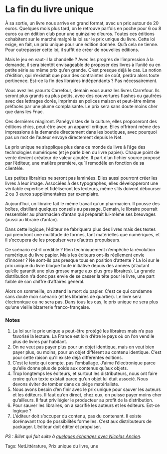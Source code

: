 # La fin du livre unique

À sa sortie, un livre nous arrive en grand format, avec un prix autour de 20 euros. Quelques mois plus tard, on le retrouve parfois en poche pour 6 ou 8 euros ou en édition club pour une quinzaine d’euros. Toutes ces éditions cohabitent sur le marché malgré la loi sur le prix unique du livre. Cette loi exige, en fait, un prix unique pour une édition donnée. Qu’à cela ne tienne. Pour outrepasser cette loi, il suffit de créer de nouvelles éditions.

Mais le jeu en vaut-il la chandelle ? Avec les progrès de l’impression à la demande, il sera bientôt envisageable de proposer des livres à l’unité ou en petite série au même prix qu’en grande. C’est presque déjà le cas. La notion d’édition, qui n’existait que pour des contraintes de coût, perdra alors toute pertinence. Est-ce la fin des libraires indépendants ? Pas nécessairement.

Vous avez les yaourts Carrefour, demain vous aurez les livres Carrefour. Ils seront plus grands ou plus petits, avec des couvertures flashes ou gaufrées avec des lettrages dorés, imprimés en polices maison et peut-être même préfacés par une plume complaisante. Le prix sera sans doute moins cher que dans les Fnac.

Ces dernières réagiront. Panégyristes de la culture, elles proposeront des éditions chics, peut-être avec un appareil critique. Elles offriront même des impressions à la demande directement dans les boutiques, avec pourquoi pas un mot de l’auteur envoyé directement depuis le Net.

Le prix unique ne s’applique plus dans ce monde du livre à l’âge des technologies numériques (et je parle bien du livre papier). Chaque point de vente devient créateur de valeur ajoutée. Il part d’un fichier source proposé par l’éditeur, une matière première, qu’il remodèle en fonction de sa clientèle.

Les petites librairies ne seront pas laminées. Elles aussi pourront créer les livres à leur image. Associées à des typographes, elles développeront une véritable expertise et fidéliseront les lecteurs, même s’ils doivent débourser 2 ou 3 euros supplémentaires par exemplaire.

Aujourd’hui, un libraire fait le même travail qu’un pharmacien. Il pousse des boîtes, distillant quelques conseils au passage. Demain, le libraire pourrait ressembler au pharmacien d’antan qui préparait lui-même ses breuvages (aussi au libraire d’antan).

Dans cette logique, l’éditeur ne fabriquera plus des livres mais des textes qui prendront une multitude de formes, tant matérielles que numériques, et il s’occupera de les propulser vers d’autres propulseurs.

Ce scénario est-il crédible ? Rien techniquement n’empêche la révolution numérique du livre papier. Mais les éditeurs ont-ils réellement envie d’innover ? Ne sont-ils pas presque tous en position d’attente ? La loi sur le prix unique du livre bloque toute initiative depuis des années (d’autant qu’elle garantit une plus grosse marge aux plus gros libraires). La grande distribution n’a donc pas envie de se casser la tête pour le livre, une part faible de son chiffre d’affaires général.

Alors on sommeille, on attend la mort du papier. C’est ce qui condamne sans doute mon scénario (et les libraires de quartier). Le livre sera électronique ou ne sera pas. Dans tous les cas, le prix unique ne sera plus qu’une vieille bizarrerie franco-française.

### Notes

1. La loi sur le prix unique a peut-être protégé les libraires mais n’a pas favorisé la lecture. La France est loin d’être le pays où on l’on vend le plus de livres par habitant.
2. On ne veut pas payer plus pour un objet identique, mais on veut bien payer plus, ou moins, pour un objet différent au contenu identique. C’est pour cette raison qu’il existe déjà différentes éditions.
3. C’est le texte qui compte, pas l’emballage. J’aime l’électronique parce qu’elle donne plus de poids aux contenus qu’aux objets.
4. Trop longtemps les éditeurs, et surtout les distributeurs, nous ont faire croire qu’un texte existait parce qu’un objet lui était associé. Nous devons éviter de tomber dans ce piège matérialiste.
5. Nous avons besoin d’en finir avec le prix unique pour sauver les auteurs et les éditeurs. Il faut qu’en direct, chez eux, on puisse payer moins cher qu’ailleurs. Il faut privilégier le producteur au profit de la distribution.
6. Pour sauver les libraires, on a sacrifié les auteurs et les éditeurs. Est-ce logique ?
7. L’éditeur doit s’occuper du contenu, pas du contenant. Il existe dorénavant trop de possibilités formelles. C’est aux distributeurs de packager. L’éditeur doit éditer et propulser.

 *PS : Billet qui fait suite à [quelques échanges avec Nicolas Ancion](/2010/09/04/renverser-economie-du-livre/#comment-80767).*

Tags: NetLittérature, Prix unique du livre, une
